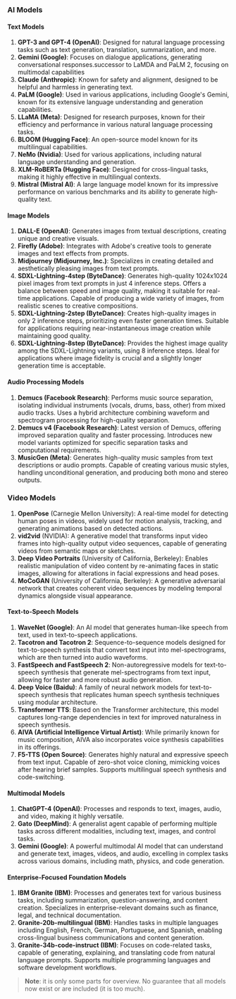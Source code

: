 ### AI Models

#### Text Models
1. **GPT-3 and GPT-4 (OpenAI)**: Designed for natural language processing tasks such as text generation, translation, summarization, and more.
2. **Gemini (Google)**: Focuses on dialogue applications, generating conversational responses.successor to LaMDA and PaLM 2, focusing on multimodal capabilities
3. **Claude (Anthropic)**: Known for safety and alignment, designed to be helpful and harmless in generating text.
4. **PaLM (Google)**: Used in various applications, including Google's Gemini, known for its extensive language understanding and generation capabilities.
5. **LLaMA (Meta)**: Designed for research purposes, known for their efficiency and performance in various natural language processing tasks.
6. **BLOOM (Hugging Face)**: An open-source model known for its multilingual capabilities.
7. **NeMo (Nvidia)**: Used for various applications, including natural language understanding and generation.
8. **XLM-RoBERTa (Hugging Face)**: Designed for cross-lingual tasks, making it highly effective in multilingual contexts.
9. **Mistral (Mistral AI)**: A large language model known for its impressive performance on various benchmarks and its ability to generate high-quality text.

#### Image Models
1. **DALL-E (OpenAI)**: Generates images from textual descriptions, creating unique and creative visuals.
2. **Firefly (Adobe)**: Integrates with Adobe's creative tools to generate images and text effects from prompts.
3. **Midjourney (Midjourney, Inc.)**: Specializes in creating detailed and aesthetically pleasing images from text prompts.
4. **SDXL-Lightning-4step (ByteDance)**: Generates high-quality 1024x1024 pixel images from text prompts in just 4 inference steps. Offers a balance between speed and image quality, making it suitable for real-time applications. Capable of producing a wide variety of images, from realistic scenes to creative compositions.
5. **SDXL-Lightning-2step (ByteDance)**: Creates high-quality images in only 2 inference steps, prioritizing even faster generation times. Suitable for applications requiring near-instantaneous image creation while maintaining good quality.
6. **SDXL-Lightning-8step (ByteDance)**: Provides the highest image quality among the SDXL-Lightning variants, using 8 inference steps. Ideal for applications where image fidelity is crucial and a slightly longer generation time is acceptable.


#### Audio Processing Models
1. **Demucs (Facebook Research)**: Performs music source separation, isolating individual instruments (vocals, drums, bass, other) from mixed audio tracks. Uses a hybrid architecture combining waveform and spectrogram processing for high-quality separation.
2. **Demucs v4 (Facebook Research)**: Latest version of Demucs, offering improved separation quality and faster processing. Introduces new model variants optimized for specific separation tasks and computational requirements.
3. **MusicGen (Meta)**: Generates high-quality music samples from text descriptions or audio prompts. Capable of creating various music styles, handling unconditional generation, and producing both mono and stereo outputs. 


### Video Models
1. **OpenPose** (Carnegie Mellon University): A real-time model for detecting human poses in videos, widely used for motion analysis, tracking, and generating animations based on detected actions.
2. **vid2vid** (NVIDIA): A generative model that transforms input video frames into high-quality output video sequences, capable of generating videos from semantic maps or sketches.
3. **Deep Video Portraits** (University of California, Berkeley): Enables realistic manipulation of video content by re-animating faces in static images, allowing for alterations in facial expressions and head poses.
4. **MoCoGAN** (University of California, Berkeley): A generative adversarial network that creates coherent video sequences by modeling temporal dynamics alongside visual appearance.

#### Text-to-Speech Models
1. **WaveNet (Google)**: An AI model that generates human-like speech from text, used in text-to-speech applications.
2. **Tacotron and Tacotron 2**: Sequence-to-sequence models designed for text-to-speech synthesis that convert text input into mel-spectrograms, which are then turned into audio waveforms.
3. **FastSpeech and FastSpeech 2**: Non-autoregressive models for text-to-speech synthesis that generate mel-spectrograms from text input, allowing for faster and more robust audio generation.
4. **Deep Voice (Baidu)**: A family of neural network models for text-to-speech synthesis that replicates human speech synthesis techniques using modular architecture.
5. **Transformer TTS**: Based on the Transformer architecture, this model captures long-range dependencies in text for improved naturalness in speech synthesis.
6. **AIVA (Artificial Intelligence Virtual Artist)**: While primarily known for music composition, AIVA also incorporates voice synthesis capabilities in its offerings.
7. **F5-TTS (Open Source)**: Generates highly natural and expressive speech from text input. Capable of zero-shot voice cloning, mimicking voices after hearing brief samples. Supports multilingual speech synthesis and code-switching.

#### Multimodal Models
1. **ChatGPT-4 (OpenAI)**: Processes and responds to text, images, audio, and video, making it highly versatile.
2. **Gato (DeepMind)**: A generalist agent capable of performing multiple tasks across different modalities, including text, images, and control tasks.
3. **Gemini (Google)**: A powerful multimodal AI model that can understand and generate text, images, videos, and audio, excelling in complex tasks across various domains, including math, physics, and code generation.

#### Enterprise-Focused Foundation Models
1. **IBM Granite (IBM)**: Processes and generates text for various business tasks, including summarization, question-answering, and content creation. Specializes in enterprise-relevant domains such as finance, legal, and technical documentation.
2. **Granite-20b-multilingual (IBM)**: Handles tasks in multiple languages including English, French, German, Portuguese, and Spanish, enabling cross-lingual business communications and content generation.
3. **Granite-34b-code-instruct (IBM)**: Focuses on code-related tasks, capable of generating, explaining, and translating code from natural language prompts. Supports multiple programming languages and software development workflows.

> **Note**: it is only some parts for overview. No guarantee that all models now exist or are included (it is too much).

